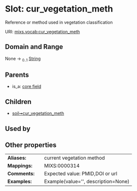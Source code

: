 
# Slot: cur_vegetation_meth


Reference or method used in vegetation classification

URI: [mixs.vocab:cur_vegetation_meth](https://w3id.org/mixs/vocab/cur_vegetation_meth)


## Domain and Range

None &#8594;  <sub>0..1</sub> [String](types/String.md)

## Parents

 *  is_a: [core field](core_field.md)

## Children

 *  [soil➞cur_vegetation_meth](soil_cur_vegetation_meth.md)

## Used by


## Other properties

|  |  |  |
| --- | --- | --- |
| **Aliases:** | | current vegetation method |
| **Mappings:** | | MIXS:0000314 |
| **Comments:** | | Expected value: PMID,DOI or url |
| **Examples:** | | Example(value='', description=None) |

